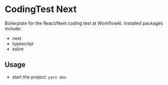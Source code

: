 # CodingTest Next

Boilerplate for the React/Next coding test at WorkflowAI. Installed packages include:

- next
- typescript
- eslint

## Usage

- start the project: `yarn dev`
